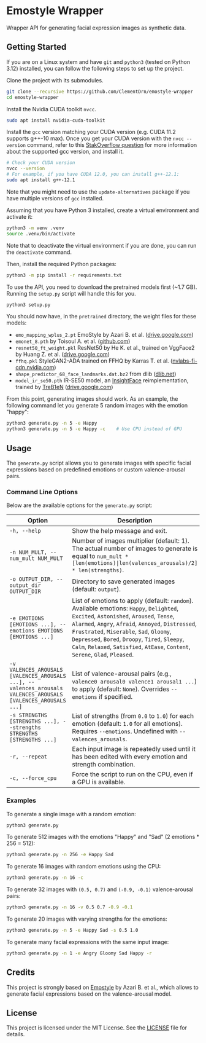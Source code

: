 # Emostyle Wrapper

Wrapper API for generating facial expression images as synthetic data.

## Getting Started

If you are on a Linux system and have `git` and `python3` (tested on Python 3.12) installed, you can follow the following steps to set up the project.

Clone the project with its submodules.
```sh
git clone --recursive https://github.com/ClementDrn/emostyle-wrapper
cd emostyle-wrapper
```

Install the Nvidia CUDA toolkit `nvcc`.
```sh
sudo apt install nvidia-cuda-toolkit
```

Install the `gcc` version matching your CUDA version (e.g. CUDA 11.2 supports g++-10 max).
Once you get your CUDA version with the `nvcc --version` command, refer to this [StakOverflow question](https://stackoverflow.com/questions/6622454/cuda-incompatible-with-my-gcc-version) for more information about the supported gcc version, and install it.
```sh
# Check your CUDA version
nvcc --version
# For example, if you have CUDA 12.0, you can install g++-12.1:
sudo apt install g++-12.1
```
Note that you might need to use the `update-alternatives` package if you have multiple versions of `gcc` installed.

Assuming that you have Python 3 installed, create a virtual environment and activate it:
```sh
python3 -m venv .venv
source .venv/bin/activate
```
Note that to deactivate the virtual environment if you are done, you can run the `deactivate` command.

Then, install the required Python packages:
```sh
python3 -m pip install -r requirements.txt
```

To use the API, you need to download the pretrained models first (~1.7 GB). Running the `setup.py` script will handle this for you.
```sh
python3 setup.py
```
You should now have, in the `pretrained` directory, the weight files for these models:
- `emo_mapping_wplus_2.pt` EmoStyle by Azari B. et al. ([drive.google.com](https://drive.google.com/file/d/17C1-ACpPbFnaRNVYpDPrzNTYbFJPL_7h/view?usp=sharing))
- `emonet_8.pth` by Toisoul A. et al. ([github.com](https://github.com/face-analysis/emonet/blob/master/pretrained/emonet_8.pth))
- `resnet50_ft_weight.pkl` ResNet50 by He K. et al., trained on VggFace2 by Huang Z. et al. ([drive.google.com](https://drive.google.com/file/d/1A94PAAnwk6L7hXdBXLFosB_s0SzEhAFU/view?usp=sharing))
- `ffhq.pkl` StyleGAN2-ADA trained on FFHQ by Karras T. et al. ([nvlabs-fi-cdn.nvidia.com](https://nvlabs-fi-cdn.nvidia.com/stylegan2-ada-pytorch/pretrained/ffhq.pkl))
- `shape_predictor_68_face_landmarks.dat.bz2` from dlib ([dlib.net](http://dlib.net/files/shape_predictor_68_face_landmarks.dat.bz2))
- `model_ir_se50.pth` IR-SE50 model, an [InsightFace](https://github.com/deepinsight/insightface) reimplementation, trained by [TreB1eN](https://github.com/TreB1eN/InsightFace_Pytorch) ([drive.google.com](https://drive.google.com/file/d/1KW7bjndL3QG3sxBbZxreGHigcCCpsDgn/view?usp=sharing))

From this point, generating images should work.
As an example, the following command let you generate 5 random images with the emotion "happy":
```sh
python3 generate.py -n 5 -e Happy
python3 generate.py -n 5 -e Happy -c    # Use CPU instead of GPU
```


## Usage

The `generate.py` script allows you to generate images with specific facial expressions based on predefined emotions or custom valence-arousal pairs.

### Command Line Options

Below are the available options for the `generate.py` script:

| Option                                                                                                        | Description                                                                                                                                                                                                                                                                                                                                                                   |
| ------------------------------------------------------------------------------------------------------------- | ----------------------------------------------------------------------------------------------------------------------------------------------------------------------------------------------------------------------------------------------------------------------------------------------------------------------------------------------------------------------------- |
| `-h, --help`                                                                                                  | Show the help message and exit.                                                                                                                                                                                                                                                                                                                                               |
| `-n NUM_MULT, --num_mult NUM_MULT`                                                                            | Number of images multiplier (default: 1). The actual number of images to generate is equal to `num_mult * [len(emotions)\|len(valences_arousals)/2] * len(strengths)`.                                                                                                                                                                                                        |
| `-o OUTPUT_DIR, --output_dir OUTPUT_DIR`                                                                      | Directory to save generated images (default: `output`).                                                                                                                                                                                                                                                                                                                       |
| `-e EMOTIONS [EMOTIONS ...], --emotions EMOTIONS [EMOTIONS ...]`                                              | List of emotions to apply (default: `random`). Available emotions: `Happy`, `Delighted`, `Excited`, `Astonished`, `Aroused`, `Tense`, `Alarmed`, `Angry`, `Afraid`, `Annoyed`, `Distressed`, `Frustrated`, `Miserable`, `Sad`, `Gloomy`, `Depressed`, `Bored`, `Droopy`, `Tired`, `Sleepy`, `Calm`, `Relaxed`, `Satisfied`, `AtEase`, `Content`, `Serene`, `Glad`, `Pleased`. |
| `-v VALENCES_AROUSALS [VALENCES_AROUSALS ...], --valences_arousals VALENCES_AROUSALS [VALENCES_AROUSALS ...]` | List of valence-arousal pairs (e.g., `valence0 arousal0 valence1 arousal1 ...`) to apply (default: `None`). Overrides `--emotions` if specified.                                                                                                                                                                                                                              |
| `-s STRENGTHS [STRENGTHS ...], --strengths STRENGTHS [STRENGTHS ...]`                                         | List of strengths (from `0.0` to `1.0`) for each emotion (default: `1.0` for all emotions). Requires `--emotions`. Undefined with `--valences_arousals`.                                                                                                                                                                                                                      |
| `-r, --repeat`                                                                                                | Each input image is repeatedly used until it has been edited with every emotion and strength combination.                                                                                                                                                                                                                                                                     |
| `-c, --force_cpu`                                                                                             | Force the script to run on the CPU, even if a GPU is available.                                                                                                                                                                                                                                                                                                               |

### Examples

To generate a single image with a random emotion:
```sh
python3 generate.py
```

To generate 512 images with the emotions "Happy" and "Sad" (2 emotions * 256 = 512):
```sh
python3 generate.py -n 256 -e Happy Sad
```

To generate 16 images with random emotions using the CPU:
```sh
python3 generate.py -n 16 -c
```

To generate 32 images with `(0.5, 0.7)` and `(-0.9, -0.1)` valence-arousal pairs:
```sh
python3 generate.py -n 16 -v 0.5 0.7 -0.9 -0.1
```

To generate 20 images with varying strengths for the emotions:
```sh
python3 generate.py -n 5 -e Happy Sad -s 0.5 1.0
```

To generate many facial expressions with the same input image:
```sh
python3 generate.py -n 1 -e Angry Gloomy Sad Happy -r
```


## Credits

This project is strongly based on [Emostyle](https://https://github.com/bihamta/emostyle) by Azari B. et al., which allows to generate facial expressions based on the valence-arousal model.


## License

This project is licensed under the MIT License. See the [LICENSE](LICENSE) file for details.